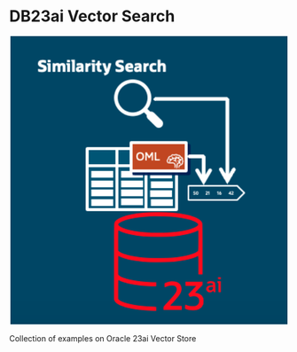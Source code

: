 # DB23ai Vector Search
<p align="center">
  <img src="./cover.png" alt="Description" width="500"/>
</p>
Collection of examples on Oracle 23ai Vector Store

